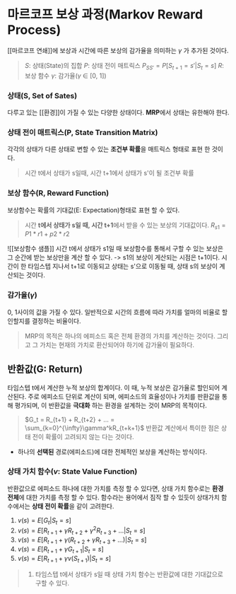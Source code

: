 # **마르코프 보상 과정**(Markov Reward Process)
[[마르코프 연쇄]]에 보상과 시간에 따른 보상의 감가율을 의미하는 $\gamma$ 가 추가된 것이다.

> $S$: 상태(State)의 집합
> $P$: 상태 전이 매트릭스
> 	$P_{SS'} = P[S_{t+1} = s' | S_t = s]$ 
> $R$: 보상 함수
> $\gamma$: 감가율($\gamma$ $\in$ [0, 1])

### 상태(S, Set of Sates)
다루고 있는 [[환경]]이 가질 수 있는 다양한 상태이다. **MRP**에서 상태는 유한해야 한다.
### 상태 전이 매트릭스(P, State Transition Matrix)
각각의 상태가 다른 상태로 변할 수 있는 **조건부 확률**을 매트릭스 형태로 표현 한 것이다.
> 시간 t에서 상태가 s일때, 시간 t+1에서 상태가 s'이 될 조건부 확률

### 보상 함수(R, Reward Function)
보상함수는 확률의 기대값(E: Expectation)형태로 표현 할 수 있다.
> 시간 **t에서 상태가 s일 때, 시간 t+1**에서 받을 수 있는 보상의 기대값이다.
$R_{s1} = P1 * r1 + p2 * r2$

![[보상함수 샘플]]
시간 t에서 상태가 s1일 때 보상함수를 통해서 구할 수 있는 보상은 그 순간에 받는 보상만을 계산 할 수 있다. -> s1의 보상이 게산되는 시점은 t+1이다.
시간이 한 타임스텝 지나서 t+1로 이동되고 상태는 s'으로 이동될 때, 상태 s의 보상이 계산되는 것이다.

### 감가율($\gamma$)
0, 1사이의 값을 가질 수 있다.
일반적으로 시간의 흐름에 따라 가치를 얼마의 비율로 할인할지를 결정하는 비율이다.
> MRP의 목적은 하나의 에피소드 혹은 전체 환경의 가치를 계산하는 것이다.
> 그리고 그 가치는 현재의 가치로 환산되어야 하기에 감가율이 필요하다.

## 반환값(G: Return)
타임스텝 t에서 계산한 누적 보상의 합계이다. 이 때, 누적 보상은 감가율로 할인되어 계산된다.
주로 에피소드 단위로 계산이 되며, 에피소드의 효율성이나 가치를 판환값을 통해 평가되며, 이 반환값을 **극대화** 하는 환경을 설계하는 것이 MRP의 목적이다.
> $G_t = R_{t+1} + R_{t+2} + ... = \sum_{k=0}^{\infty}\gamma^kR_{t+k+1}$
반환값 계산에서 특이한 점은 상태 전이 확률이 고려되지 않는 다는 것이다.
- 하나의 **선택된** 경로(에피소드)에 대한 전체적인 보상을 계산하는 방식이다.

### 상태 가치 함수($v$: State Value Function)
반환값으로 에피소드 하나에 대한 가치를 측정 할 수 있다면, 상태 가치 함수로는 **환경 전체**에 대한 가치를 측정 할 수 있다. 함수라는 용어에서 짐작 할 수 있듯이 상태가치 함수에서는 **상태 전이 확률**을 같이 고려한다.
1. $v(s) = E[G_t | S_t = s]$
2. $v(s) = E[R_{t+1} + \gamma R_{t+2} + \gamma^2 R_{t+3} + ... | S_t = s]$
3. $v(s) = E[R_{t+1} + \gamma(R_{t+2} + \gamma R_{t+3} + ...) | S_t = s]$
4. $v(s) = E[R_{t+1} + \gamma G_{t+1} | S_t = s]$
5. $v(s) = E[R_{t+1} + \gamma v(S_{t+1}) | S_t = s]$
> 1. 타임스텝 t에서 상태가 s일 때 상태 가치 함수는 반환값에 대한 기대값으로 구할 수 있다.

